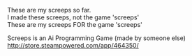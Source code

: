 These are my screeps so far.</br>
I made these screeps, not the game 'screeps'</br>
These are my screeps FOR the game 'screeps'</br>

Screeps is an Ai Programming Game (made by someone else)</br>
http://store.steampowered.com/app/464350/
